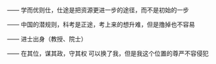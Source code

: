 ——
学而优则仕，仕途是把资源更进一步的途径，而不是初始的一步

——
中国的潜规则，科考是正途，考上来的想升难，但是撸掉也不容易

——
进士出身（教授、院士）

——
在其位，谋其政，守其权
可以换了我，但是我这个位置的尊严不容侵犯

